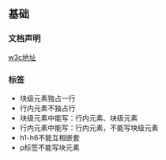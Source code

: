 
## 基础
### 文档声明
[w3c地址](https://www.w3.org/QA/2002/04/valid-dtd-list.html)

### 标签
- 块级元素独占一行
- 行内元素不独占行
- 块级元素中能写：行内元素、块级元素
- 行内元素中能写：行内元素，不能写块级元素
- h1-h6不能互相嵌套
- p标签不能写块元素

